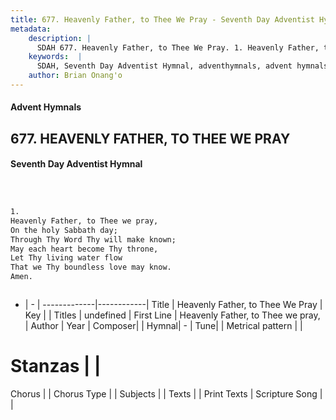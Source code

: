 ```yaml
---
title: 677. Heavenly Father, to Thee We Pray - Seventh Day Adventist Hymnal
metadata:
    description: |
      SDAH 677. Heavenly Father, to Thee We Pray. 1. Heavenly Father, to Thee we pray, On the holy Sabbath day; Through Thy Word Thy will make known; May each heart become Thy throne, Let Thy living water flow That we Thy boundless love may know. Amen.
    keywords:  |
      SDAH, Seventh Day Adventist Hymnal, adventhymnals, advent hymnals, Heavenly Father, to Thee We Pray, Heavenly Father, to Thee we pray, 
    author: Brian Onang'o
---
```


#### Advent Hymnals
## 677. HEAVENLY FATHER, TO THEE WE PRAY
#### Seventh Day Adventist Hymnal

```txt



1.
Heavenly Father, to Thee we pray,
On the holy Sabbath day;
Through Thy Word Thy will make known;
May each heart become Thy throne,
Let Thy living water flow
That we Thy boundless love may know.
Amen.



```

- |   -  |
-------------|------------|
Title | Heavenly Father, to Thee We Pray |
Key |  |
Titles | undefined |
First Line | Heavenly Father, to Thee we pray, |
Author | 
Year | 
Composer|  |
Hymnal|  - |
Tune|  |
Metrical pattern | |
# Stanzas |  |
Chorus |  |
Chorus Type |  |
Subjects |  |
Texts |  |
Print Texts | 
Scripture Song |  |
  
